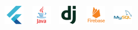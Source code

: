 

<div align="center">
<img src="https://github.com/devicons/devicon/blob/master/icons/flutter/flutter-original.svg" width="50" height="50"/> &nbsp;&nbsp;&nbsp;&nbsp;
<img src="https://github.com/devicons/devicon/blob/master/icons/java/java-original-wordmark.svg" width="50" height="50"/> &nbsp;&nbsp;&nbsp;&nbsp;
<img src="https://github.com/devicons/devicon/blob/master/icons/django/django-plain.svg" width="50" height="50"/> &nbsp;&nbsp;&nbsp;&nbsp;
<img src="https://github.com/devicons/devicon/blob/master/icons/firebase/firebase-plain-wordmark.svg" width="50" height="50"/> &nbsp;&nbsp;&nbsp;&nbsp;
<img src="https://github.com/devicons/devicon/blob/master/icons/mysql/mysql-original-wordmark.svg" width="50" height="50"/> &nbsp;&nbsp;&nbsp;&nbsp;
</div>
